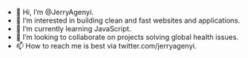 - 👋 Hi, I’m @JerryAgenyi.
- 👀 I’m interested in building clean and fast websites and applications.
- 🌱 I’m currently learning JavaScript.
- 💞️ I’m looking to collaborate on projects solving global health issues.
- 📫 How to reach me is best via twitter.com/jerryagenyi.

<!---
JerryAgenyi/JerryAgenyi is a ✨ special ✨ repository because its `README.md` (this file) appears on your GitHub profile.
You can click the Preview link to take a look at your changes.
--->
